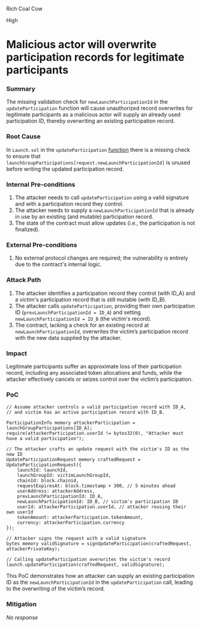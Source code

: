Rich Coal Cow

High

# Malicious actor will overwrite participation records for legitimate participants

### Summary

The missing validation check for `newLaunchParticipationId` in the `updateParticipation` function will cause unauthorized record overwrites for legitimate participants as a malicious actor will supply an already used participation ID, thereby overwriting an existing participation record.


### Root Cause

In `Launch.sol` in the `updateParticipation` [function](https://github.com/sherlock-audit/2025-02-rova/blob/main/rova-contracts/src/Launch.sol#L312C1-L313C1) there is a missing check to ensure that `launchGroupParticipations[request.newLaunchParticipationId]` is unused before writing the updated participation record.

### Internal Pre-conditions

1. The attacker needs to call `updateParticipation` using a valid signature and with a participation record they control.  
2. The attacker needs to supply a `newLaunchParticipationId` that is already in use by an existing (and mutable) participation record.  
3. The state of the contract must allow updates (i.e., the participation is not finalized).

### External Pre-conditions

1. No external protocol changes are required; the vulnerability is entirely due to the contract's internal logic.

### Attack Path

1. The attacker identifies a participation record they control (with ID_A) and a victim's participation record that is still mutable (with ID_B).  
2. The attacker calls `updateParticipation`, providing their own participation ID (`prevLaunchParticipationId = ID_A`) and setting `newLaunchParticipationId = ID_B` (the victim's record).  
3. The contract, lacking a check for an existing record at `newLaunchParticipationId`, overwrites the victim’s participation record with the new data supplied by the attacker.


### Impact

Legitimate participants suffer an approximate loss of their participation record, including any associated token allocations and funds, while the attacker effectively cancels or seizes control over the victim’s participation.

### PoC

```solidity
// Assume attacker controls a valid participation record with ID_A,
// and victim has an active participation record with ID_B.

ParticipationInfo memory attackerParticipation = launchGroupParticipations[ID_A];
require(attackerParticipation.userId != bytes32(0), "Attacker must have a valid participation");

// The attacker crafts an update request with the victim's ID as the new ID
UpdateParticipationRequest memory craftedRequest = UpdateParticipationRequest({
    launchId: launchId,
    launchGroupId: victimLaunchGroupId,
    chainId: block.chainid,
    requestExpiresAt: block.timestamp + 300, // 5 minutes ahead
    userAddress: attackerAddress,
    prevLaunchParticipationId: ID_A,
    newLaunchParticipationId: ID_B, // victim's participation ID
    userId: attackerParticipation.userId, // attacker reusing their own userId
    tokenAmount: attackerParticipation.tokenAmount,
    currency: attackerParticipation.currency
});

// Attacker signs the request with a valid signature
bytes memory validSignature = signUpdateParticipation(craftedRequest, attackerPrivateKey);

// Calling updateParticipation overwrites the victim's record
launch.updateParticipation(craftedRequest, validSignature);
```

This PoC demonstrates how an attacker can supply an existing participation ID as the `newLaunchParticipationId` in the `updateParticipation` call, leading to the overwriting of the victim’s record.


### Mitigation

_No response_